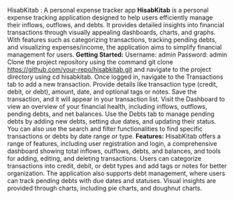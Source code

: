 HisabKitab : A personal expense tracker app
**HisabKitab** is a personal expense tracking application designed to help users efficiently manage their inflows, outflows, and debts. It provides detailed insights into financial transactions through visually appealing dashboards, charts, and graphs. With features such as categorizing transactions, tracking pending debts, and visualizing expenses/income, the application aims to simplify financial management for users.
**Getting Started:**
Username: admin
Password: admin
Clone the project repository using the command git clone https://github.com/your-repo/hisabkitab.git and navigate to the project directory using cd hisabkitab. Once logged in, navigate to the Transactions tab to add a new transaction. Provide details like transaction type (credit, debit, or debt), amount, date, and optional tags or notes. Save the transaction, and it will appear in your transaction list. Visit the Dashboard to view an overview of your financial health, including inflows, outflows, pending debts, and net balances. Use the Debts tab to manage pending debts by adding new debts, setting due dates, and updating their status. You can also use the search and filter functionalities to find specific transactions or debts by date range or type.
**Features:**
HisabKitab offers a range of features, including user registration and login, a comprehensive dashboard showing total inflows, outflows, debts, and balances, and tools for adding, editing, and deleting transactions. Users can categorize transactions into credit, debit, or debt types and add tags or notes for better organization. The application also supports debt management, where users can track pending debts with due dates and statuses. Visual insights are provided through charts, including pie charts, and doughnut charts.
